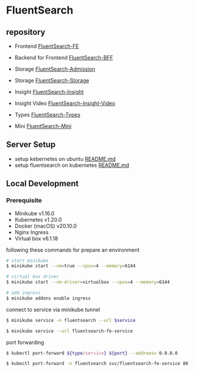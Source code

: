 # FluentSearch

## repository

- Frontend [FluentSearch-FE](https://github.com/yee2542/FluentSearch-FE)
- Backend for Frontend [FluentSearch-BFF](https://github.com/yee2542/FluentSearch-BFF)
- Storage [FluentSearch-Admission](https://github.com/yee2542/FluentSearch-Admission)
- Storage [FluentSearch-Storage](https://github.com/yee2542/FluentSearch-Storage)
- Insight [FluentSearch-Insight](https://github.com/yee2542/FluentSearch-Insight)
- Insight Video [FluentSearch-Insight-Video](https://github.com/yee2542/FluentSearch-Insight-Video)
- Types [FluentSearch-Types](https://github.com/yee2542/FluentSearch-Types)

- Mini [FluentSearch-Mini](https://github.com/yee2542/FluentSearch-Mini)

## Server Setup

- setup kebernetes on ubuntu [README.md](anisible/kube-setup/)
- setup fluentsearch on kubernetes [README.md](kubernetes/)

## Local Development

### Prerequisite

- Minikube v1.16.0
- Kubernetes v1.20.0
- Docker (macOS) v20.10.0
- Nginx Ingress
- Virtual box v6.1.18

following these commands for prepare an environment

```sh
# start minikube
$ minikube start --vm=true --cpus=4 --memory=6144

# virtual box driver
$ minikube start --vm-driver=virtualbox --cpus=4 --memory=6144

# add ingress
$ minikube addons enable ingress
```

connect to service via minikube tunnel

```sh
$ minikube service -n fluentsearch --url $service

$ minikube service --url fluentsearch-fe-service
```

port forwarding

```sh
$ kubectl port-forward ${type/service} ${port} --addreess 0.0.0.0

$ kubectl port-forward -n fluentsearch svc/fluentsearch-fe-service 80 --address 0.0.0.0
```

